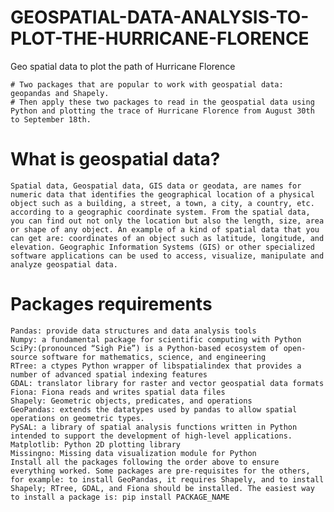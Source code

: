 # GEOSPATIAL-DATA-ANALYSIS-TO-PLOT-THE-HURRICANE-FLORENCE
Geo spatial data to plot the path of Hurricane Florence 

    # Two packages that are popular to work with geospatial data: geopandas and Shapely.
    # Then apply these two packages to read in the geospatial data using Python and plotting the trace of Hurricane Florence from August 30th to September 18th.
    
# What is geospatial data?
    Spatial data, Geospatial data, GIS data or geodata, are names for numeric data that identifies the geographical location of a physical object such as a building, a street, a town, a city, a country, etc. according to a geographic coordinate system. From the spatial data, you can find out not only the location but also the length, size, area or shape of any object. An example of a kind of spatial data that you can get are: coordinates of an object such as latitude, longitude, and elevation. Geographic Information Systems (GIS) or other specialized software applications can be used to access, visualize, manipulate and analyze geospatial data.


# Packages requirements
     
    Pandas: provide data structures and data analysis tools
    Numpy: a fundamental package for scientific computing with Python
    SciPy:(pronounced “Sigh Pie”) is a Python-based ecosystem of open-source software for mathematics, science, and engineering     
    RTree: a ctypes Python wrapper of libspatialindex that provides a number of advanced spatial indexing features
    GDAL: translator library for raster and vector geospatial data formats
    Fiona: Fiona reads and writes spatial data files
    Shapely: Geometric objects, predicates, and operations
    GeoPandas: extends the datatypes used by pandas to allow spatial operations on geometric types.
    PySAL: a library of spatial analysis functions written in Python intended to support the development of high-level applications.
    Matplotlib: Python 2D plotting library
    Missingno: Missing data visualization module for Python
    Install all the packages following the order above to ensure everything worked. Some packages are pre-requisites for the others, for example: to install GeoPandas, it requires Shapely, and to install Shapely; RTree, GDAL, and Fiona should be installed. The easiest way to install a package is: pip install PACKAGE_NAME

